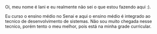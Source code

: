 Oi, meu nome é Iani e eu realmente não sei o que estou fazendo aqui :).

Eu curso o ensino médio no Senai e aqui o ensino médio é integrado ao tecnico de desenvolvimento de sistemas. Não sou muito chegada nesse tecnico, porém tento o meu melhor, pois está na minha grade curricular.
